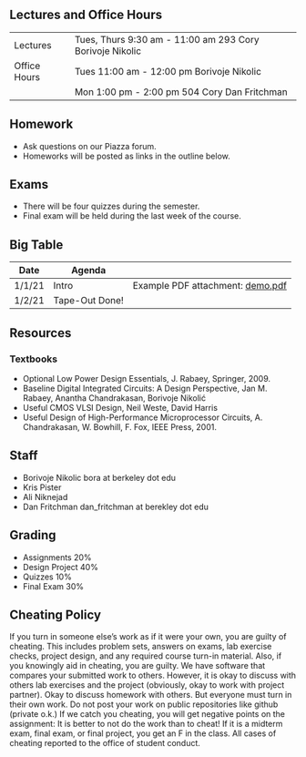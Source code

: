 ## Lectures and Office Hours

|               |                                                                | 
|---------------|----------------------------------------------------------------| 
| Lectures      | Tues, Thurs	9:30 am - 11:00 am	293 Cory	Borivoje Nikolic |
| Office Hours  | Tues	11:00 am - 12:00 pm		Borivoje Nikolic                 |
|               | Mon	1:00 pm - 2:00 pm	504 Cory	Dan Fritchman            | 

## Homework

* Ask questions on our Piazza forum.
* Homeworks will be posted as links in the outline below.

## Exams

* There will be four quizzes during the semester.
* Final exam will be held during the last week of the course.

## Big Table

| Date        | Agenda         |               |
| ----------- | -------------- |-------------- |
| 1/1/21      | Intro          | Example PDF attachment: [demo.pdf](assets/demo.pdf) |
| 1/2/21      | Tape-Out Done! |               |

 			
## Resources

### Textbooks

* Optional Low Power Design Essentials, J. Rabaey, Springer, 2009.
* Baseline Digital Integrated Circuits: A Design Perspective, Jan M. Rabaey, Anantha Chandrakasan, Borivoje Nikolić
* Useful CMOS VLSI Design, Neil Weste, David Harris
* Useful Design of High-Performance Microprocessor Circuits, A. Chandrakasan, W. Bowhill, F. Fox, IEEE Press, 2001.

## Staff

* Borivoje Nikolic	bora at berkeley dot edu
* Kris Pister
* Ali Niknejad
* Dan Fritchman dan_fritchman at berekley dot edu

## Grading

* Assignments	20%
* Design Project	40%
* Quizzes	10%
* Final Exam	30%

## Cheating Policy

If you turn in someone else’s work as if it were your own, you are guilty of cheating.  This includes problem sets, answers on exams, lab exercise checks, project design, and any required course turn-in material.
Also, if you knowingly aid in cheating, you are guilty.
We have software that compares your submitted work to others.
However, it is okay to discuss with others lab exercises and the project (obviously, okay to work with project partner). Okay to discuss homework with others. But everyone must turn in their own work.
Do not post your work on public repositories like github (private o.k.)
If we catch you cheating, you will get negative points on the assignment: It is better to not do the work than to cheat!  If it is a midterm exam, final exam, or final project, you get an F in the class.  All cases of cheating reported to the office of student conduct. 

